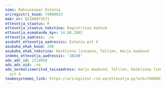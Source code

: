 ```yaml
---
nimi: Rahvusooper Estonia
ariregistri_kood: 74000033
kmkr_nr: EE100073571
ettevotja_staatus: R
ettevotja_staatus_tekstina: Registrisse kantud
ettevotja_esmakande_kpv: 14.08.2002
ettevotja_aadress: .na
asukoht_ettevotja_aadressis: Estonia pst 4
asukoha_ehak_kood: 298
asukoha_ehak_tekstina: Kesklinna linnaosa, Tallinn, Harju maakond
indeks_ettevotja_aadressis: '10148'
ads_adr_id: 2114950
ads_ads_oid: .na
ads_normaliseeritud_taisaadress: Harju maakond, Tallinn, Kesklinna linnaosa, Estonia
  pst 4
teabesysteemi_link: https://ariregister.rik.ee/ettevotja.py?ark=74000033&ref=rekvisiidid
---
```

